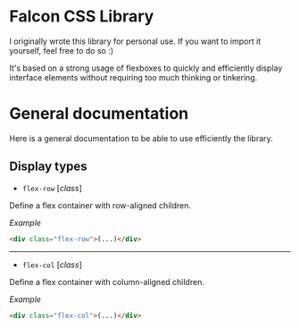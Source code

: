 # Falcon CSS Library

I originally wrote this library for personal use. If you want to import it
yourself, feel free to do so :)

It's based on a strong usage of flexboxes to quickly and efficiently display
interface elements without requiring too much thinking or tinkering.

# General documentation

Here is a general documentation to be able to use efficiently the library.

## Display types

* `flex-row` [*class*]

Define a flex container with row-aligned children.

_Example_

```html
<div class="flex-row">(...)</div>
```
---
* `flex-col` [*class*]

Define a flex container with column-aligned children.

_Example_

```html
<div class="flex-col">(...)</div>
```
